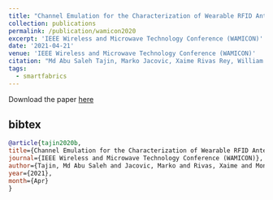 ```yaml
---
title: "Channel Emulation for the Characterization of Wearable RFID Antennas"
collection: publications
permalink: /publication/wamicon2020
excerpt: 'IEEE Wireless and Microwave Technology Conference (WAMICON)'
date: '2021-04-21'
venue: 'IEEE Wireless and Microwave Technology Conference (WAMICON)'
citation: "Md Abu Saleh Tajin, Marko Jacovic, Xaime Rivas Rey, William M. Mongan, and Kapil R. Dandekar.  Channel Emulation for the Characterization of Wearable RFID Antennas. 21st Annual IEEE Wireless and Microwave Technology Conference (WAMICON 2020-2021), April, 2021."
tags: 
  - smartfabrics
---
```


Download the paper [here](https://www.researchgate.net/profile/Md-Abu-Saleh-Tajin/publication/349536591_Channel_Emulation_for_the_Characterization_of_Wearable_RFID_Systems/links/6035598e92851c4ed5910826/Channel-Emulation-for-the-Characterization-of-Wearable-RFID-Systems.pdf)

## bibtex
```bibtex
@article{tajin2020b, 
title={Channel Emulation for the Characterization of Wearable RFID Antennas}, 
journal={IEEE Wireless and Microwave Technology Conference (WAMICON)}, 
author={Tajin, Md Abu Saleh and Jacovic, Marko and Rivas, Xaime and Mongan, William M. and Dandekar, Kapil R.}, 
year={2021}, 
month={Apr}
}
```
